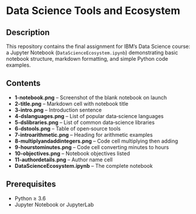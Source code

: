 # Data Science Tools and Ecosystem

## Description  
This repository contains the final assignment for IBM’s Data Science course: a Jupyter Notebook (`DataScienceEcosystem.ipynb`) demonstrating basic notebook structure, markdown formatting, and simple Python code examples.

## Contents  
- **1-notebook.png** – Screenshot of the blank notebook on launch  
- **2-title.png** – Markdown cell with notebook title  
- **3-intro.png** – Introduction sentence  
- **4-dslanguages.png** – List of popular data‑science languages  
- **5-dslibraries.png** – List of common data‑science libraries  
- **6-dstools.png** – Table of open‑source tools  
- **7-introarithmetic.png** – Heading for arithmetic examples  
- **8-multiplyandaddintegers.png** – Code cell multiplying then adding  
- **9-hourstominutes.png** – Code cell converting minutes to hours  
- **10-objectives.png** – Notebook objectives listed  
- **11-authordetails.png** – Author name cell  
- **DataScienceEcosystem.ipynb** – The complete notebook  

## Prerequisites  
- Python ≥ 3.6  
- Jupyter Notebook or JupyterLab  

